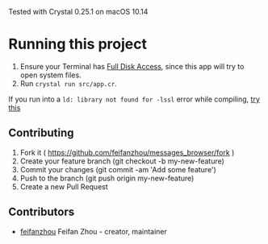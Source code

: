 Tested with Crystal 0.25.1 on macOS 10.14

# Running this project

1. Ensure your Terminal has [Full Disk Access](http://osxdaily.com/2018/10/09/fix-operation-not-permitted-terminal-error-macos/), since this app will try to open system files.
2. Run `crystal run src/app.cr`.

If you run into a `ld: library not found for -lssl` error while compiling, [try this](https://github.com/brianmario/mysql2/issues/795#issuecomment-337006164)

## Contributing

1. Fork it ( https://github.com/feifanzhou/messages_browser/fork )
2. Create your feature branch (git checkout -b my-new-feature)
3. Commit your changes (git commit -am 'Add some feature')
4. Push to the branch (git push origin my-new-feature)
5. Create a new Pull Request

## Contributors

- [feifanzhou](https://github.com/feifanzhou) Feifan Zhou - creator, maintainer
